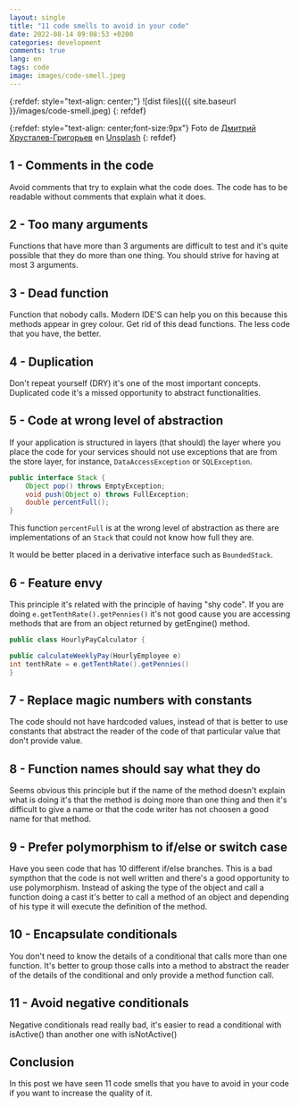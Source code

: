 ```yaml
---
layout: single
title: "11 code smells to avoid in your code"
date: 2022-08-14 09:08:53 +0200
categories: development
comments: true
lang: en
tags: code
image: images/code-smell.jpeg
---
```


{:refdef: style="text-align: center;"}
![dist files]({{ site.baseurl }}/images/code-smell.jpeg)
{: refdef}

{:refdef: style="text-align: center;font-size:9px"}
Foto de <a href="https://unsplash.com/@hrustall?utm_source=unsplash&utm_medium=referral&utm_content=creditCopyText">Дмитрий Хрусталев-Григорьев</a> en <a href="https://unsplash.com/es/s/fotos/smell?utm_source=unsplash&utm_medium=referral&utm_content=creditCopyText">Unsplash</a>
{: refdef} 

1 - Comments in the code
--------------------------
Avoid comments that try to explain what the code does. The code has to be readable without comments that explain what it does.

2 - Too many arguments
-----------------------
Functions that have more than 3 arguments are difficult to test and it's quite possible that they do more than one thing. You should strive for having at most 3 arguments.

3 - Dead function
-------------------
Function that nobody calls. Modern IDE'S can help you on this because this methods appear in grey colour. Get rid of this dead functions. The less code that you have, the better.

4 - Duplication
-------------------
Don't repeat yourself (DRY) it's one of the most important concepts. Duplicated code it's a missed opportunity to abstract functionalities. 

5 - Code at wrong level of abstraction
---------------------------------------
If your application is structured in layers (that should) the layer where you place the code for your services should not use exceptions that are from the store layer, for instance, `DataAccessException` or `SQLException`.

```java
public interface Stack {
    Object pop() throws EmptyException;
    void push(Object o) throws FullException;
    double percentFull();
}
```

This function `percentFull` is at the wrong level of abstraction as there are implementations of an `Stack` that could not know how full they are. 

It would be better placed in a derivative interface such as `BoundedStack`.


6 - Feature envy 
---------------------
This principle it's related with the principle of having "shy code". If you are doing `e.getTenthRate().getPennies()` it's not good cause you are accessing methods that are from an object returned by getEngine() method.

```java
public class HourlyPayCalculator {

public calculateWeeklyPay(HourlyEmployee e)
int tenthRate = e.getTenthRate().getPennies()
}
```

7 - Replace magic numbers with constants
-----------------------------------------
The code should not have hardcoded values, instead of that is better to use constants that abstract the reader of the code of that particular value that don't provide value.  


8 - Function names should say what they do
--------------------------------------------
Seems obvious this principle but if the name of the method doesn't explain what is doing it's that the method is doing more than one thing and then it's difficult to give a name or that the code writer has not choosen a good name for that method.


9 - Prefer polymorphism to if/else or switch case
--------------------------------------------------
Have you seen code that has 10 different if/else branches. This is a bad sympthon that the code is not well written and there's a good opportunity to use polymorphism. Instead of asking the type of the object and call a function doing a cast it's better to call a method of an object and depending of his type it will execute the definition of the method.


10 - Encapsulate conditionals
-------------------------------
You don't need to know the details of a conditional that calls more than one function. It's better to group those calls into a method to abstract the reader of the details of the conditional and only provide a method function call. 


11 - Avoid negative conditionals
---------------------------------
Negative conditionals read really bad, it's easier to read a conditional with isActive() than another one with isNotActive()

Conclusion
------------
In this post we have seen 11 code smells that you have to avoid in your code if you want to increase the quality of it. 



